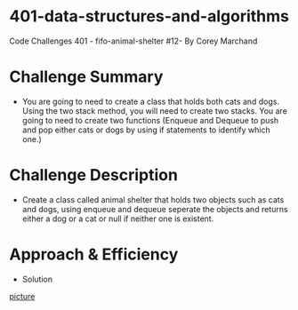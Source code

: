 # 401-data-structures-and-algorithms
Code Challenges 401 - fifo-animal-shelter #12- By Corey Marchand

# Challenge Summary
* You are going to need to create a class that holds both cats and dogs.  Using the two stack method, you will need to create two stacks.  You are going to need to create two functions (Enqueue and Dequeue to push and pop either cats or dogs by using if statements to identify which one.)

# Challenge Description
* Create a class called animal shelter that holds two objects such as cats and dogs, using enqueue and dequeue seperate the objects and returns either a dog or a cat or null if neither one is existent. 

# Approach & Efficiency
* Solution

[picture](./assets/animalShelter.JPG)
